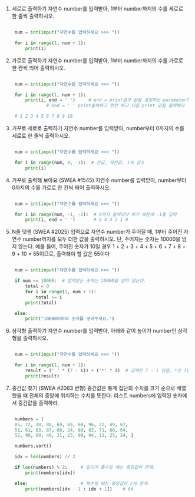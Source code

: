 1. 세로로 출력하기
    자연수 number를 입력받아, 1부터 number까지의 수를 세로로 한 줄씩 출력하시오.

   ```python

    num = int(input("자연수를 입력하세요 >>> "))

    for i in range(1, num + 1):
        print(i)
   ```


2. 가로로 출력하기
    자연수 number를 입력받아, 1부터 number까지의 수를 가로로 한 칸씩 띄어 출력하시오.

   ```python

    num = int(input("자연수를 입력하세요 >>> "))

    for i in range(1, num + 1):
        print(i, end = ' ')     # end = print결과 끝을 결정하는 parameter?        
                # end = ' ' print출력하고 한칸 뛰고 다음 print 값을 출력해라

    # 1 2 3 4 5 6 7 8 9 10
   ```


3. 거꾸로 세로로 출력하기
    자연수 number를 입력받아, number부터 0까지의 수를 세로로 한 줄씩 출력하시오.

   ```python

    num = int(input("자연수를 입력하세요 >>> "))

    for i in range(num, 0, -1):  # 큰값, 작은값, 1씩 감소
        print(i)
   ```


4. 거꾸로 출력해 보아요 (SWEA #1545)
    자연수 number를 입력받아, number부터 0까지의 수를 가로로 한 칸씩 띄어 출력하시오.
   ```python

    num = int(input("자연수를 입력하세요 >>> "))

    for i in range(num, -1, -1):  # 0까지 출력되야 하기 때문에 -1를 입력
        print(i, end = ' ')       # 5 4 3 2 1 0
   ```


5. N줄 덧셈 (SWEA #2025)
    입력으로 자연수 number가 주어질 때, 1부터 주어진 자연수 number까지를 모두 더한
    값을 출력하시오. 단, 주어지는 숫자는 10000을 넘지 않는다. 
    예를 들어, 주어진 숫자가 10일 경우 1 + 2 + 3 + 4 + 5 + 6 + 7 + 8 + 9 + 10 = 55이므로, 출력해야 할 값은 55이다

   ```python

    num = int(input("자연수를 입력하세요 >>> "))

    if num <= 10000:  # 입력받는 숫자는 10000을 넘지 않는다.
        total = 0
        for i in range(1, num + 1):
            total += i
        print(total)

    else:
        print("10000이하의 숫자를 넣어주세요.")
   ```


6. 삼각형 출력하기
    자연수 number를 입력받아, 아래와 같이 높이가 number인 삼각형을 출력하시오.

   ```python

    num = int(input("자연수를 입력하세요 >>> "))

    for i in range(1, num + 1):
        result = (' ' * (7 - i)) + ('*' * i)  # 공백은 7 - i 만큼, *은 i만큼 출력
        print(result)
   ```


7. 중간값 찾기 (SWEA #2063 변형)
    중간값은 통계 집단의 수치를 크기 순으로 배열 했을 때 전체의 중앙에 위치하는 수치를 뜻한다. 리스트 numbers에 입력된 숫자에서 중간값을 출력하라.

   ```python

    numbers = [
    85, 72, 38, 80, 69, 65, 68, 96, 22, 49, 67,
    51, 61, 63, 87, 66, 24, 80, 83, 71, 60, 64,
    52, 90, 60, 49, 31, 23, 99, 94, 11, 25, 24, ]

    numbers.sort()

    idx = len(numbers) // 2

    if len(numbers) % 2:     # 길이가 홀수일 때는 중앙값이 존재.
        print(numbers[idx])

    else:                    # 짝수일 때는 중앙값이 2개 존재.
        print(numbers[idx - 1 : idx + 1])    # 64
   ```